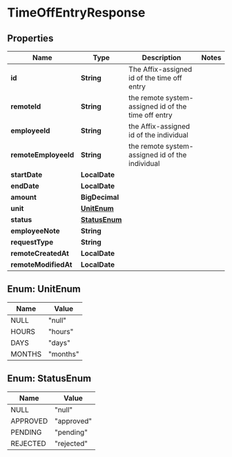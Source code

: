 

# TimeOffEntryResponse


## Properties

Name | Type | Description | Notes
------------ | ------------- | ------------- | -------------
**id** | **String** | The Affix-assigned id of the time off entry | 
**remoteId** | **String** | the remote system-assigned id of the time off entry | 
**employeeId** | **String** | the Affix-assigned id of the individual | 
**remoteEmployeeId** | **String** | the remote system-assigned id of the individual | 
**startDate** | **LocalDate** |  | 
**endDate** | **LocalDate** |  | 
**amount** | **BigDecimal** |  | 
**unit** | [**UnitEnum**](#UnitEnum) |  | 
**status** | [**StatusEnum**](#StatusEnum) |  | 
**employeeNote** | **String** |  | 
**requestType** | **String** |  | 
**remoteCreatedAt** | **LocalDate** |  | 
**remoteModifiedAt** | **LocalDate** |  | 



## Enum: UnitEnum

Name | Value
---- | -----
NULL | &quot;null&quot;
HOURS | &quot;hours&quot;
DAYS | &quot;days&quot;
MONTHS | &quot;months&quot;



## Enum: StatusEnum

Name | Value
---- | -----
NULL | &quot;null&quot;
APPROVED | &quot;approved&quot;
PENDING | &quot;pending&quot;
REJECTED | &quot;rejected&quot;



